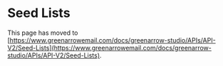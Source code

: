 # Seed Lists

This page has moved to [https://www.greenarrowemail.com/docs/greenarrow-studio/APIs/API-V2/Seed-Lists](https://www.greenarrowemail.com/docs/greenarrow-studio/APIs/API-V2/Seed-Lists).

